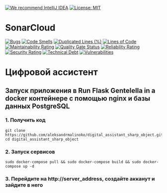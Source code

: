 [![We recommend IntelliJ IDEA](https://www.elegantobjects.org/intellij-idea.svg)](https://www.jetbrains.com/idea/)
[![License: MIT](https://img.shields.io/badge/License-MIT-yellow.svg)](https://opensource.org/licenses/MIT)
# SonarCloud
[![Bugs](https://sonarcloud.io/api/project_badges/measure?project=aleksandrmalinoko_digital_assistant_sharp_object&metric=bugs)](https://sonarcloud.io/dashboard?id=aleksandrmalinoko_digital_assistant_sharp_object)
[![Code Smells](https://sonarcloud.io/api/project_badges/measure?project=aleksandrmalinoko_digital_assistant_sharp_object&metric=code_smells)](https://sonarcloud.io/dashboard?id=aleksandrmalinoko_digital_assistant_sharp_object)
[![Duplicated Lines (%)](https://sonarcloud.io/api/project_badges/measure?project=aleksandrmalinoko_digital_assistant_sharp_object&metric=duplicated_lines_density)](https://sonarcloud.io/dashboard?id=aleksandrmalinoko_digital_assistant_sharp_object)
[![Lines of Code](https://sonarcloud.io/api/project_badges/measure?project=aleksandrmalinoko_digital_assistant_sharp_object&metric=ncloc)](https://sonarcloud.io/dashboard?id=aleksandrmalinoko_digital_assistant_sharp_object)
[![Maintainability Rating](https://sonarcloud.io/api/project_badges/measure?project=aleksandrmalinoko_digital_assistant_sharp_object&metric=sqale_rating)](https://sonarcloud.io/dashboard?id=aleksandrmalinoko_digital_assistant_sharp_object)
[![Quality Gate Status](https://sonarcloud.io/api/project_badges/measure?project=aleksandrmalinoko_digital_assistant_sharp_object&metric=alert_status)](https://sonarcloud.io/dashboard?id=aleksandrmalinoko_digital_assistant_sharp_object)
[![Reliability Rating](https://sonarcloud.io/api/project_badges/measure?project=aleksandrmalinoko_digital_assistant_sharp_object&metric=reliability_rating)](https://sonarcloud.io/dashboard?id=aleksandrmalinoko_digital_assistant_sharp_object)
[![Security Rating](https://sonarcloud.io/api/project_badges/measure?project=aleksandrmalinoko_digital_assistant_sharp_object&metric=security_rating)](https://sonarcloud.io/dashboard?id=aleksandrmalinoko_digital_assistant_sharp_object)
[![Technical Debt](https://sonarcloud.io/api/project_badges/measure?project=aleksandrmalinoko_digital_assistant_sharp_object&metric=sqale_index)](https://sonarcloud.io/dashboard?id=aleksandrmalinoko_digital_assistant_sharp_object)
[![Vulnerabilities](https://sonarcloud.io/api/project_badges/measure?project=aleksandrmalinoko_digital_assistant_sharp_object&metric=vulnerabilities)](https://sonarcloud.io/dashboard?id=aleksandrmalinoko_digital_assistant_sharp_object)
# Цифровой ассистент

## Запуск приложения в Run Flask Gentelella in a docker контейнере с помощью nginx и базы данных PostgreSQL 

### 1. Получить код
    git clone https://github.com/aleksandrmalinoko/digital_assistant_sharp_object.git 
    cd digital_assistant_sharp_object

### 2. Запуск сервисов
    sudo docker-compose pull && sudo docker-compose build && sudo docker-compose up -d

### 3. Перейдите на http://server_address, создайте акканут и зайдите в него

